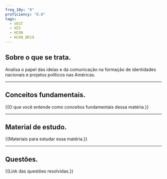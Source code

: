 ```yaml
---
freq_10y: "0"
proficiency: "0.0"
tags:
  - VEST
  - HIS
  - HCON
  - HCON_BR19
---
```

## Sobre o que se trata.

Analisa o papel das ideias e da comunicação na formação de identidades nacionais e projetos políticos nas Américas.

--- 
## Conceitos fundamentais.

{{O que você entende como conceitos fundamentais dessa matéria.}}

---
## Material de estudo.

{{Materiais para estudar essa matéria.}}

--- 
## Questões.

{{Link das questões resolvidas.}}